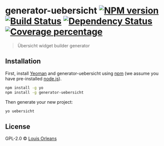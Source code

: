# generator-uebersicht [![NPM version][npm-image]][npm-url] [![Build Status][travis-image]][travis-url] [![Dependency Status][daviddm-image]][daviddm-url] [![Coverage percentage][coveralls-image]][coveralls-url]
> Übersicht widget builder generator

## Installation

First, install [Yeoman](http://yeoman.io) and generator-uebersicht using [npm](https://www.npmjs.com/) (we assume you have pre-installed [node.js](https://nodejs.org/)).

```bash
npm install -g yo
npm install -g generator-uebersicht
```

Then generate your new project:

```bash
yo uebersicht
```

## License

GPL-2.0 © [Louis Orleans](http://orleans.io/)


[npm-image]: https://badge.fury.io/js/generator-uebersicht.svg
[npm-url]: https://npmjs.org/package/generator-uebersicht
[travis-image]: https://travis-ci.org/dudeofawesome/generator-uebersicht.svg?branch=master
[travis-url]: https://travis-ci.org/dudeofawesome/generator-uebersicht
[daviddm-image]: https://david-dm.org/dudeofawesome/generator-uebersicht.svg?theme=shields.io
[daviddm-url]: https://david-dm.org/dudeofawesome/generator-uebersicht
[coveralls-image]: https://coveralls.io/repos/dudeofawesome/generator-uebersicht/badge.svg
[coveralls-url]: https://coveralls.io/r/dudeofawesome/generator-uebersicht

